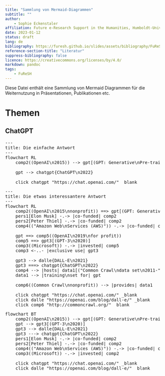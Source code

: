 ```yaml
---
title: "Sammlung von Mermaid-Diagrammen"
subtitle: ""
author:
    - Sophie Eckenstaler 
affiliation: Future e-Research Support in the Humanities, Humboldt-Universität zu Berlin
date: 2023-01-12 
status: draft
lang: de
bibliography: https://furesh.github.io/slides/assets/bibliography/FuReSH.csl.json
reference-section-title: "Literatur"
suppress-bibliography: false
licence: https://creativecommons.org/licenses/by/4.0/
markdown: pandoc
tags:
    - FuReSH
---
```


<script type="module">
  import mermaid from 'https://cdn.jsdelivr.net/npm/mermaid@9/dist/mermaid.esm.min.mjs';
  mermaid.initialize({ startOnLoad: true });
</script>

Diese Datei enthält eine Sammlung von Mermaid Diagrammen für die Weiternutzung in Präsentationen, Publikationen etc.

# Themen
## ChatGPT



<pre class="mermaid">
---
title: Die einfache Antwort
---
flowchart RL
    comp2((OpenAI\n2015)) --> gpt[(GPT: Generative\nPre-trained\nTransformer\n2018)]

    gpt --> chatgpt{ChatGPT\n2022}

    click chatgpt "https://chat.openai.com/" _blank
</pre>

<pre class="mermaid">
---
title: Die etwas interessantere Antwort
---
flowchart RL
    comp2((OpenAI\n2015\nnonprofit)) ==> gpt[(GPT: Generative\nPre-trained\nTransformer\n2018)]
    pers1[Elon Musk] -.-> |co-funded| comp2
    pers2[Peter Thiel] -.-> |co-funded| comp2
    comp4(("Amazon Web\nServices (AWS)")) -.-> |co-funded| comp2

    gpt ==> comp5((OpenAI\n2019\nfor profit))
    comp5 ==> gpt3[(GPT-3\n2020)]
    comp3((Microsoft)) -.-> |invested| comp5
    comp3 <-..- |exclusive use| gpt3

    gpt3 --> dalle{DALL-E\n2021}
    gpt3 ===> chatgpt{ChatGPT\n2022}
    comp4 --> |hosts| data1[("Common Crawl\ndata set\n2011-")]
    data1 --> |training\nset for| gpt

    comp6((Common Crawl\nnonprofit)) --> |provides| data1

    click chatgpt "https://chat.openai.com/" _blank
    click dalle "https://openai.com/blog/dall-e/" _blank
    click comp6 "http://commoncrawl.org/" _blank
</pre>

<pre class="mermaid">
flowchart BT
    comp2((OpenAI\n2015)) --> gpt[(GPT: Generative\nPre-trained\nTransformer\n2018)]
    gpt --> gpt3[(GPT-3\n2020)]
    gpt3 --> dalle{DALL-E\n2021}
    gpt3 ---> chatgpt{ChatGPT\n2022}
    pers1[Elon Musk] -.-> |co-funded| comp2
    pers2[Peter Thiel] -.-> |co-funded| comp2
    comp4(("Amazon Web\nServices (AWS)")) -.-> |co-funded| comp2
    comp3((Microsoft)) -.-> |invested| comp2

    click chatgpt "https://chat.openai.com/" _blank
    click dalle "https://openai.com/blog/dall-e/" _blank
</pre>